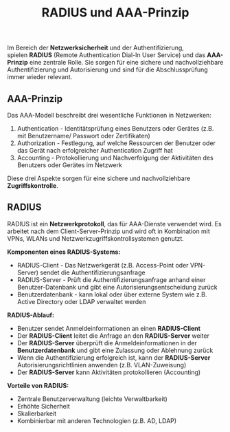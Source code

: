 ﻿---
title: "RADIUS und AAA-Prinzip"
draft: false
type: docs
weight: 6
description: "Grundlegende Informationen über das RADIUS-Protokoll und das AAA-Prinzip."
---
Im Bereich der **Netzwerksicherheit** und der Authentifizierung,  
spielen **RADIUS** (Remote Authentication Dial-In User Service) und das **AAA-Prinzip** eine 
zentrale Rolle. Sie sorgen für eine sichere und nachvollziehbare Authentifizierung und Autorisierung und sind für die Abschlussprüfung immer wieder relevant.  

## AAA-Prinzip
Das AAA-Modell beschreibt drei wesentliche Funktionen in Netzwerken:
1. Authentication - Identitätsprüfung eines Benutzers oder Gerätes (z.B. mit Benutzername/ Passwort oder Zertifikaten)
2. Authorization - Festlegung, auf welche Ressourcen der Benutzer oder das Gerät nach erfolgreicher Authentication Zugriff hat
3. Accounting - Protokollierung und Nachverfolgung der Aktivitäten des Benutzers oder Gerätes im Netzwerk

Diese drei Aspekte sorgen für eine sichere und nachvollziehbare **Zugriffskontrolle**. 


## RADIUS
RADIUS ist ein **Netzwerkprotokoll**, das für AAA-Dienste verwendet wird. 
Es arbeitet nach dem Client-Server-Prinzip und wird oft in Kombination mit VPNs, WLANs und Netzwerkzugriffskontrollsystemen genutzt. 

**Komponenten eines RADIUS-Systems:**

 - RADIUS-Client - Das Netzwerkgerät (z.B. Access-Point oder VPN-Server) sendet die Authentifizierungsanfrage 
 - RADIUS-Server - Prüft die Authentifizierungsanfrage anhand einer Benutzer-Datenbank und gibt eine Autorisierungsentscheidung zurück
 - Benutzerdatenbank - kann lokal oder über externe System wie z.B. Active Directory oder LDAP verwaltet werden

**RADIUS-Ablauf:**

 - Benutzer sendet Anmeldeinformationen an einen **RADIUS-Client**
 - Der **RADIUS-Client** leitet die Anfrage an den **RADIUS-Server** weiter
 - Der **RADIUS-Server** überprüft die Anmeldeinformationen in der **Benutzerdatenbank** und gibt eine Zulassung oder Ablehnung zurück
 - Wenn die Authentifizierung erfolgreich ist, kann der **RADIUS-Server** Autorisierungsrichtlinien anwenden (z.B. VLAN-Zuweisung)
 - Der **RADIUS-Server** kann Aktivitäten protokollieren (Accounting)

**Vorteile von RADIUS:**

 - Zentrale Benutzerverwaltung (leichte Verwaltbarkeit)
 - Erhöhte Sicherheit
 - Skalierbarkeit
 - Kombinierbar mit anderen Technologien (z.B. AD, LDAP)

